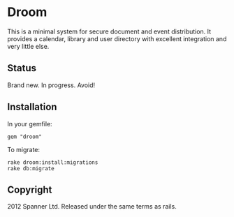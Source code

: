# Droom

This is a minimal system for secure document and event distribution. It provides a calendar, library and user directory with excellent integration and very little else.

## Status

Brand new. In progress. Avoid!

## Installation

In your gemfile:

    gem "droom"

To migrate:

    rake droom:install:migrations
    rake db:migrate


## Copyright

2012 Spanner Ltd. Released under the same terms as rails.